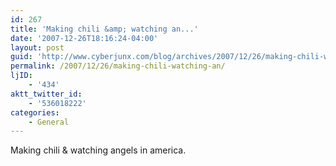 ```yaml
---
id: 267
title: 'Making chili &amp; watching an...'
date: '2007-12-26T18:16:24-04:00'
layout: post
guid: 'http://www.cyberjunx.com/blog/archives/2007/12/26/making-chili-watching-an/'
permalink: /2007/12/26/making-chili-watching-an/
ljID:
    - '434'
aktt_twitter_id:
    - '536018222'
categories:
    - General
---
```


Making chili &amp; watching angels in america.